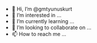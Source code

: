 - 👋 Hi, I’m @gmtyunuskurt
- 👀 I’m interested in ...
- 🌱 I’m currently learning ...
- 💞️ I’m looking to collaborate on ...
- 📫 How to reach me ...

<!---
gmtyunuskurt/gmtyunuskurt is a ✨ special ✨ repository because its `README.md` (this file) appears on your GitHub profile.
You can click the Preview link to take a look at your changes.
--->
